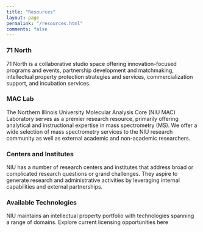 ```yaml
---
title: "Resources"
layout: page
permalink: "/resources.html"
comments: false
---
```

### 71 North  
71 North is a collaborative studio space offering innovation-focused programs and events, partnership development and matchmaking, intellectual property protection strategies and services, commercialization support, and incubation services.  
  
### MAC Lab  
The Northern Illinois University Molecular Analysis Core (NIU MAC) Laboratory serves as a premier research resource, primarily offering analytical and instructional expertise in mass spectrometry (MS). We offer a wide selection of mass spectrometry services to the NIU research community as well as external academic and non-academic researchers.  
  
### Centers and Institutes  
NIU has a number of research centers and institutes that address broad or complicated research questions or grand challenges. They aspire to generate research and administrative activities by leveraging internal capabilities and external partnerships.  
  
### Available Technologies  
NIU maintains an intellectual property portfolio with technologies spanning a range of domains. Explore current licensing opportunities here 
